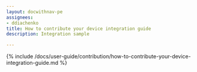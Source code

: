 ```yaml
---
layout: docwithnav-pe
assignees:
- ddiachenko
title: How to contribute your device integration guide
description: Integration sample

---
```


{% include /docs/user-guide/contribution/how-to-contribute-your-device-integration-guide.md %}